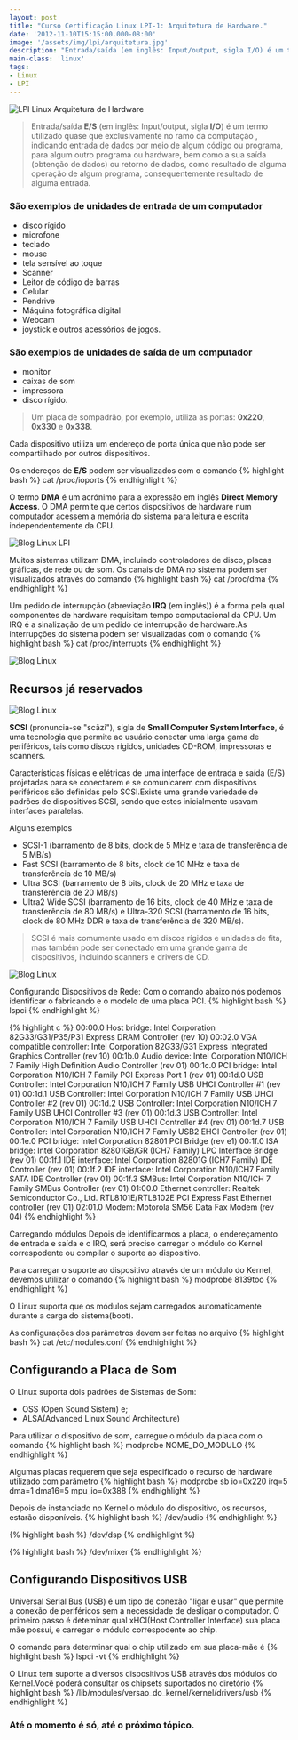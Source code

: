 ```yaml
---
layout: post
title: "Curso Certificação Linux LPI-1: Arquitetura de Hardware."
date: '2012-11-10T15:15:00.000-08:00'
image: '/assets/img/lpi/arquitetura.jpg'
description: "Entrada/saída (em inglês: Input/output, sigla I/O) é um termo utilizado quase que exclusivamente no ramo da computação."
main-class: 'linux'
tags:
- Linux
- LPI
---
```


![LPI Linux Arquitetura de Hardware](/assets/img/lpi/architeture.jpg "LPI Linux Arquitetura de Hardware")

> Entrada/saída __E/S__ (em inglês: Input/output, sigla __I/O__) é um termo utilizado quase que exclusivamente no ramo da computação , indicando entrada de dados por meio de algum código ou programa, para algum outro programa ou hardware, bem como a sua saída (obtenção de dados) ou retorno de dados, como resultado de alguma operação de algum programa, consequentemente resultado de alguma entrada.

### São exemplos de unidades de entrada de um computador

+ disco rígido
+ microfone
+ teclado
+ mouse
+ tela sensível ao toque
+ Scanner
+ Leitor de código de barras
+ Celular
+ Pendrive
+ Máquina fotográfica digital
+ Webcam
+ joystick e outros acessórios de jogos.

### São exemplos de unidades de saída de um computador
- monitor
- caixas de som
- impressora
- disco rígido.

> Um placa de sompadrão, por exemplo, utiliza as portas: __0x220__, __0x330__ e __0x338__.

Cada dispositivo utiliza um endereço de porta única que não pode ser compartilhado por outros dispositivos.

Os endereços de __E/S__ podem ser visualizados com o comando
{% highlight bash %}
cat /proc/ioports
{% endhighlight %}

O termo __DMA__ é um acrónimo para a expressão em inglês __Direct Memory Access__. O DMA permite que certos dispositivos de hardware num computador acessem a memória do sistema para leitura e escrita independentemente da CPU.

![Blog Linux LPI](/assets/img/lpi/arquitetura.jpg "Blog Linux LPI")
 
Muitos sistemas utilizam DMA, incluindo controladores de disco, placas gráficas, de rede ou de som. Os canais de DMA no sistema podem ser visualizados através do comando
{% highlight bash %}
cat /proc/dma
{% endhighlight %}

Um pedido de interrupção (abreviação __IRQ__ (em inglês)) é a forma pela qual componentes de hardware requisitam tempo computacional da CPU. Um IRQ é a sinalização de um pedido de interrupção de hardware.As interrupções do sistema podem ser visualizadas com o comando
{% highlight bash %}
cat /proc/interrupts
{% endhighlight %}

![Blog Linux](/assets/img/lpi/irq.jpg "Blog Linux")

## Recursos já reservados 

![Blog Linux](/assets/img/lpi/recursos.jpg "Blog Linux")

__SCSI__ (pronuncia-se "scãzi"), sigla de __Small Computer System Interface__, é uma tecnologia que permite ao usuário conectar uma larga gama de periféricos, tais como discos rígidos, unidades CD-ROM, impressoras e scanners.

Características físicas e elétricas de uma interface de entrada e saída (E/S) projetadas para se conectarem e se comunicarem com dispositivos periféricos são definidas pelo SCSI.Existe uma grande variedade de padrões de dispositivos SCSI, sendo que estes inicialmente usavam interfaces paralelas.

Alguns exemplos
+ SCSI-1 (barramento de 8 bits, clock de 5 MHz e taxa de transferência de 5 MB/s)
+ Fast SCSI (barramento de 8 bits, clock de 10 MHz e taxa de transferência de 10 MB/s)
+ Ultra SCSI (barramento de 8 bits, clock de 20 MHz e taxa de transferência de 20 MB/s)
+ Ultra2 Wide SCSI (barramento de 16 bits, clock de 40 MHz e taxa de transferência de 80 MB/s) e Ultra-320 SCSI (barramento de 16 bits, clock de 80 MHz DDR e taxa de transferência de 320 MB/s).

> SCSI é mais comumente usado em discos rígidos e unidades de fita, mas também pode ser conectado em uma grande gama de dispositivos, incluindo scanners e drivers de CD.

![Blog Linux](/assets/img/lpi/scsi_tipos.jpg "Blog Linux")

Configurando Dispositivos de Rede:  Com o comando abaixo nós podemos identificar o fabricando e o modelo de uma placa PCI.
{% highlight bash %}
lspci
{% endhighlight %}

{% highlight c %}
00:00.0 Host bridge: Intel Corporation 82G33/G31/P35/P31 Express DRAM Controller (rev 10)
00:02.0 VGA compatible controller: Intel Corporation 82G33/G31 Express Integrated Graphics Controller (rev 10)
00:1b.0 Audio device: Intel Corporation N10/ICH 7 Family High Definition Audio Controller (rev 01)
00:1c.0 PCI bridge: Intel Corporation N10/ICH 7 Family PCI Express Port 1 (rev 01)
00:1d.0 USB Controller: Intel Corporation N10/ICH 7 Family USB UHCI Controller #1 (rev 01)
00:1d.1 USB Controller: Intel Corporation N10/ICH 7 Family USB UHCI Controller #2 (rev 01)
00:1d.2 USB Controller: Intel Corporation N10/ICH 7 Family USB UHCI Controller #3 (rev 01)
00:1d.3 USB Controller: Intel Corporation N10/ICH 7 Family USB UHCI Controller #4 (rev 01)
00:1d.7 USB Controller: Intel Corporation N10/ICH 7 Family USB2 EHCI Controller (rev 01)
00:1e.0 PCI bridge: Intel Corporation 82801 PCI Bridge (rev e1)
00:1f.0 ISA bridge: Intel Corporation 82801GB/GR (ICH7 Family) LPC Interface Bridge (rev 01)
00:1f.1 IDE interface: Intel Corporation 82801G (ICH7 Family) IDE Controller (rev 01)
00:1f.2 IDE interface: Intel Corporation N10/ICH7 Family SATA IDE Controller (rev 01)
00:1f.3 SMBus: Intel Corporation N10/ICH 7 Family SMBus Controller (rev 01)
01:00.0 Ethernet controller: Realtek Semiconductor Co., Ltd. RTL8101E/RTL8102E PCI Express Fast Ethernet controller (rev 01)
02:01.0 Modem: Motorola SM56 Data Fax Modem (rev 04)
{% endhighlight %}

Carregando módulos  Depois de identificarmos a placa, o endereçamento de entrada e saída e o IRQ, será preciso carregar o módulo do Kernel correspodente ou compilar o suporte ao dispositivo.

Para carregar o suporte ao dispositivo através de um módulo do Kernel, devemos utilizar o comando
{% highlight bash %}
modprobe 8139too
{% endhighlight %}

O Linux suporta que os módulos sejam carregados automaticamente durante a carga do sistema(boot).

As configurações dos parâmetros devem ser feitas no arquivo 
{% highlight bash %}
cat /etc/modules.conf
{% endhighlight %}

## Configurando a Placa de Som  

O Linux suporta dois padrões de Sistemas de Som:  
- OSS (Open Sound Sistem) e; 
- ALSA(Advanced Linux Sound Architecture)

Para utilizar o dispositivo de som, carregue o módulo da placa com o comando
{% highlight bash %}
modprobe NOME_DO_MODULO
{% endhighlight %}

Algumas placas requerem que seja especificado o recurso de hardware utilizado com parâmetro 
{% highlight bash %}
modprobe sb io=0x220 irq=5 dma=1 dma16=5 mpu_io=0x388
{% endhighlight %}

Depois de instanciado no Kernel o módulo do dispositivo, os recursos, estarão disponíveis.
{% highlight bash %}
/dev/audio
{% endhighlight %}

{% highlight bash %}
/dev/dsp
{% endhighlight %}

{% highlight bash %}
/dev/mixer
{% endhighlight %}

## Configurando Dispositivos USB
Universal Serial Bus (USB) é um tipo de conexão "ligar e usar" que permite a conexão de periféricos sem a necessidade de desligar o computador. O primeiro passo é deteminar qual xHCI(Host Controller Interface) sua placa mãe possui, e carregar o módulo correspodente ao chip. 

O comando para determinar qual o chip utilizado em sua placa-mãe é
{% highlight bash %}
lspci -vt
{% endhighlight %}

O Linux tem suporte a diversos dispositivos USB através dos módulos do Kernel.Você poderá consultar os chipsets suportados no diretório
{% highlight bash %}
/lib/modules/versao_do_kernel/kernel/drivers/usb
{% endhighlight %}

### Até o momento é só, até o próximo tópico. 
